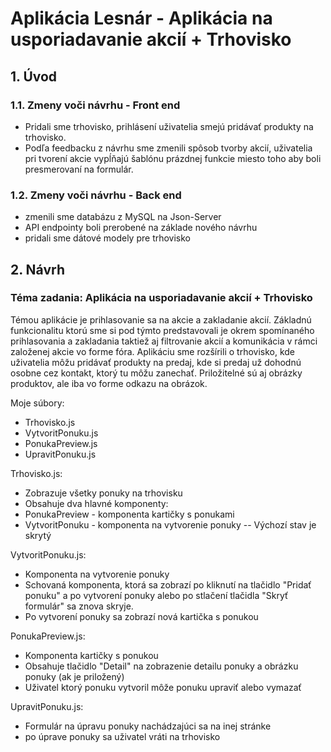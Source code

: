 # Aplikácia Lesnár - Aplikácia na usporiadavanie akcií + Trhovisko
## 1. Úvod 
### 1.1. Zmeny voči návrhu - Front end
- Pridali sme trhovisko, prihlásení uživatelia smejú pridávať produkty na trhovisko.
- Podľa feedbacku z návrhu sme zmenili spôsob tvorby akcií, uživatelia pri tvorení akcie vypĺňajú šablónu prázdnej funkcie miesto toho aby boli presmerovaní na formulár.
### 1.2. Zmeny voči návrhu - Back end
- zmenili sme databázu z MySQL na Json-Server
- API endpointy boli prerobené na základe nového návrhu
- pridali sme dátové modely pre trhovisko
  
## 2. Návrh
### Téma zadania: Aplikácia na usporiadavanie akcií + Trhovisko
Témou aplikácie je prihlasovanie sa na akcie a zakladanie akcií. Základnú funkcionalitu ktorú sme si pod týmto predstavovali je okrem spomínaného prihlasovania a zakladania taktiež aj filtrovanie akcií a komunikácia v rámci založenej akcie vo forme fóra.
Aplikáciu sme rozšírili o trhovisko, kde uživatelia môžu pridávať produkty na predaj, kde si predaj už dohodnú osobne cez kontakt, ktorý tu môžu zanechať. Priložitelné sú aj obrázky produktov, ale iba vo forme odkazu na obrázok. 


Moje súbory:

- Trhovisko.js
- VytvoritPonuku.js
- PonukaPreview.js
- UpravitPonuku.js

Trhovisko.js: 

- Zobrazuje všetky ponuky na trhovisku
- Obsahuje dva hlavné komponenty:
- PonukaPreview - komponenta kartičky s ponukami
- VytvoritPonuku - komponenta na vytvorenie ponuky -- Výchozí stav je skrytý

VytvoritPonuku.js:

- Komponenta na vytvorenie ponuky
- Schovaná komponenta, ktorá sa zobrazí po kliknutí na tlačidlo "Pridať ponuku" a po vytvorení ponuky alebo po stlačení tlačidla "Skryť formulár" sa znova skryje.
- Po vytvorení ponuky sa zobrazí nová kartička s ponukou

PonukaPreview.js:

- Komponenta kartičky s ponukou
- Obsahuje tlačidlo "Detail" na zobrazenie detailu ponuky a obrázku ponuky (ak je priložený)
- Uživatel ktorý ponuku vytvoril môže ponuku upraviť alebo vymazať

UpravitPonuku.js:

- Formulár na úpravu ponuky nachádzajúci sa na inej stránke
- po úprave ponuky sa uživatel vráti na trhovisko


